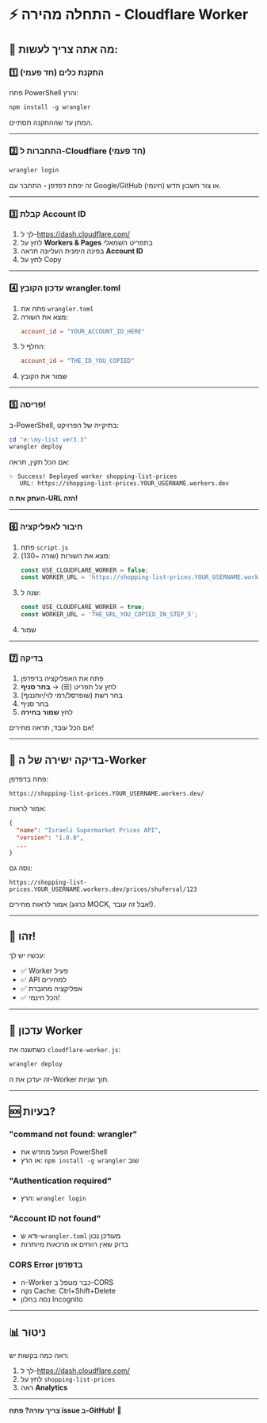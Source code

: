 # ⚡ התחלה מהירה - Cloudflare Worker

## 🎯 מה אתה צריך לעשות:

### 1️⃣ התקנת כלים (חד פעמי)

פתח PowerShell והרץ:

```powershell
npm install -g wrangler
```

המתן עד שההתקנה תסתיים.

---

### 2️⃣ התחברות ל-Cloudflare (חד פעמי)

```powershell
wrangler login
```

זה יפתח דפדפן - התחבר עם Google/GitHub או צור חשבון חדש (חינמי).

---

### 3️⃣ קבלת Account ID

1. לך ל-https://dash.cloudflare.com/
2. לחץ על **Workers & Pages** בתפריט השמאלי
3. בפינה הימנית העליונה תראה **Account ID**
4. לחץ על Copy

---

### 4️⃣ עדכון הקובץ wrangler.toml

1. פתח את `wrangler.toml`
2. מצא את השורה:
   ```toml
   account_id = "YOUR_ACCOUNT_ID_HERE"
   ```
3. החלף ל:
   ```toml
   account_id = "THE_ID_YOU_COPIED"
   ```
4. שמור את הקובץ

---

### 5️⃣ פריסה!

ב-PowerShell, בתיקייה של הפרויקט:

```powershell
cd "e:\my-list ver3.3"
wrangler deploy
```

אם הכל תקין, תראה:

```
✨ Success! Deployed worker shopping-list-prices
   URL: https://shopping-list-prices.YOUR_USERNAME.workers.dev
```

**העתק את ה-URL הזה!**

---

### 6️⃣ חיבור לאפליקציה

1. פתח `script.js`
2. מצא את השורות (שורה ~130):
   ```javascript
   const USE_CLOUDFLARE_WORKER = false;
   const WORKER_URL = 'https://shopping-list-prices.YOUR_USERNAME.workers.dev';
   ```
3. שנה ל:
   ```javascript
   const USE_CLOUDFLARE_WORKER = true;
   const WORKER_URL = 'THE_URL_YOU_COPIED_IN_STEP_5';
   ```
4. שמור

---

### 7️⃣ בדיקה

1. פתח את האפליקציה בדפדפן
2. לחץ על תפריט (☰) → **בחר סניף**
3. בחר רשת (שופרסל/רמי לוי/יוחננוף)
4. בחר סניף
5. לחץ **שמור בחירה**

אם הכל עובד, תראה מחירים!

---

## 🧪 בדיקה ישירה של ה-Worker

פתח בדפדפן:

```
https://shopping-list-prices.YOUR_USERNAME.workers.dev/
```

אמור לראות:

```json
{
  "name": "Israeli Supermarket Prices API",
  "version": "1.0.0",
  ...
}
```

נסה גם:

```
https://shopping-list-prices.YOUR_USERNAME.workers.dev/prices/shufersal/123
```

אמור לראות מחירים (כרגע MOCK, אבל זה עובד!).

---

## 🎉 זהו!

עכשיו יש לך:
- ✅ Worker פעיל
- ✅ API למחירים
- ✅ אפליקציה מחוברת
- ✅ הכל חינמי!

---

## 🔧 עדכון Worker

כשתשנה את `cloudflare-worker.js`:

```powershell
wrangler deploy
```

זה יעדכן את ה-Worker תוך שניות.

---

## 🆘 בעיות?

### "command not found: wrangler"
- הפעל מחדש את PowerShell
- או הרץ: `npm install -g wrangler` שוב

### "Authentication required"
- הרץ: `wrangler login`

### "Account ID not found"
- ודא ש-`wrangler.toml` מעודכן נכון
- בדוק שאין רווחים או מרכאות מיותרות

### CORS Error בדפדפן
- ה-Worker כבר מטפל ב-CORS
- נקה Cache: Ctrl+Shift+Delete
- נסה בחלון Incognito

---

## 📊 ניטור

ראה כמה בקשות יש:

1. לך ל-https://dash.cloudflare.com/
2. לחץ על `shopping-list-prices`
3. ראה **Analytics**

---

**צריך עזרה? פתח issue ב-GitHub!** 🚀
